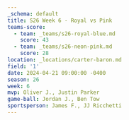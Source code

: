 ```yaml
---
_schema: default
title: S26 Week 6 - Royal vs Pink
teams-score:
  - team: _teams/s26-royal-blue.md
    score: 43
  - team: _teams/s26-neon-pink.md
    score: 28
location: _locations/carter-baron.md
field: '1'
date: 2024-04-21 09:00:00 -0400
season: 26
week: 6
mvp: Oliver J., Justin Parker
game-ball: Jordan J., Ben Tow
sportsperson: James F., JJ Ricchetti
---
```

